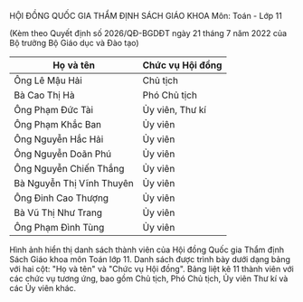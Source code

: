 HỘI ĐỒNG QUỐC GIA THẨM ĐỊNH SÁCH GIÁO KHOA
Môn: Toán - Lớp 11

(Kèm theo Quyết định số 2026/QĐ-BGDĐT ngày 21 tháng 7 năm 2022
của Bộ trưởng Bộ Giáo dục và Đào tạo)

Họ và tên | Chức vụ Hội đồng
--- | ---
Ông Lê Mậu Hải | Chủ tịch
Bà Cao Thị Hà | Phó Chủ tịch
Ông Phạm Đức Tài | Ủy viên, Thư kí
Ông Phạm Khắc Ban | Ủy viên
Ông Nguyễn Hắc Hải | Ủy viên
Ông Nguyễn Doãn Phú | Ủy viên
Ông Nguyễn Chiến Thắng | Ủy viên
Bà Nguyễn Thị Vĩnh Thuyên | Ủy viên
Ông Đinh Cao Thượng | Ủy viên
Bà Vũ Thị Như Trang | Ủy viên
Ông Phạm Đình Tùng | Ủy viên

Hình ảnh hiển thị danh sách thành viên của Hội đồng Quốc gia Thẩm định Sách Giáo khoa môn Toán lớp 11. Danh sách được trình bày dưới dạng bảng với hai cột: "Họ và tên" và "Chức vụ Hội đồng". Bảng liệt kê 11 thành viên với các chức vụ tương ứng, bao gồm Chủ tịch, Phó Chủ tịch, Ủy viên Thư kí và các Ủy viên khác.